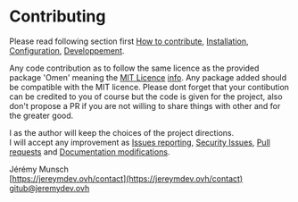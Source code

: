 # Contributing

Please read following section first [How to contribute](https://github.com/Kwaadpepper/Omen/wiki/How-to-contribute), [Installation](https://github.com/Kwaadpepper/Omen/wiki/Installation), [Configuration](https://github.com/Kwaadpepper/Omen/wiki/Configuration), [Developpement](https://github.com/Kwaadpepper/Omen/wiki/Developpement).

Any code contribution as to follow the same licence as the provided package 'Omen' meaning the [MIT Licence](https://github.com/Kwaadpepper/Omen/blob/master/LICENCE) [info](https://choosealicense.com/licenses/mit/). Any package added should be compatible with the MIT licence.
Please dont forget that your contibution can be credited to you of course but the code is given for the project, also don't propose a PR if you are not willing to share things with other and for the greater good.

I as the author will keep the choices of the project directions.<br>
I will accept any improvement as [Issues reporting](https://github.com/Kwaadpepper/Omen/issues), [Security Issues](https://github.com/Kwaadpepper/Omen/security/advisories), [Pull requests](https://github.com/Kwaadpepper/Omen/pulls) and [Documentation modifications](https://github.com/Kwaadpepper/Omen/wiki).

Jérémy Munsch<br>
[https://jereymdev.ovh/contact](https://jereymdev.ovh/contact)<br>
[gitub@jeremydev.ovh](github@jeremydev.ovh)
